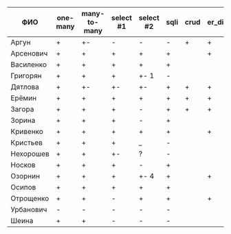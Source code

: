 | **ФИО**     | one-many | many-to-many | select #1 | select #2 | sqli | crud | er_diagram | deploy |
|-------------|----------|--------------|-----------|-----------|------|------|------------|--------|
| Аргун       | +        | +-           | -         | -         | -    | +    | +          |        |
| Арсенович   | +        | +            | +         | +         | +    |      | +          |        |
| Василенко   | +        | +            | +         | +         | +    |      |            |        |
| Григорян    | +        | +            | +         | +- 1      | -    |      |            |        |
| Дятлова     | +        | +-           | +-        | +-        | +    | +    | +          |        |
| Ерёмин      | +        | +            | +         | +         | +    | +    | +          | +      |
| Загора      | +        | +            | +         | -         | +    | +    | +          | +      |
| Зорина      | +        | +            | +         | -         | +    |      |            |        |
| Кривенко    | +        | +            | +         | +         | +    |      | +          |        |
| Кристьев    | +        | +            | +         | _         | -    |      |            |        |
| Нехорошев   | +        | +            | +-        | ?         | -    |      |            |        |
| Носков      | +        | +            | +         | -         | +    |      |            |        |
| Озорнин     | +        | +            | +         | +- 4      | +    |      | +          |        |
| Осипов      | +        | +            | +         | +         | +    |      |            |        |
| Отрощенко   | +        | +            | -         | +         | +    |      | +          |        |
| Урбанович   | -        | -            | -         | -         | -    |      |            |        |
| Шеина       | +        | +            | -         | -         | -    |      |            |        |
